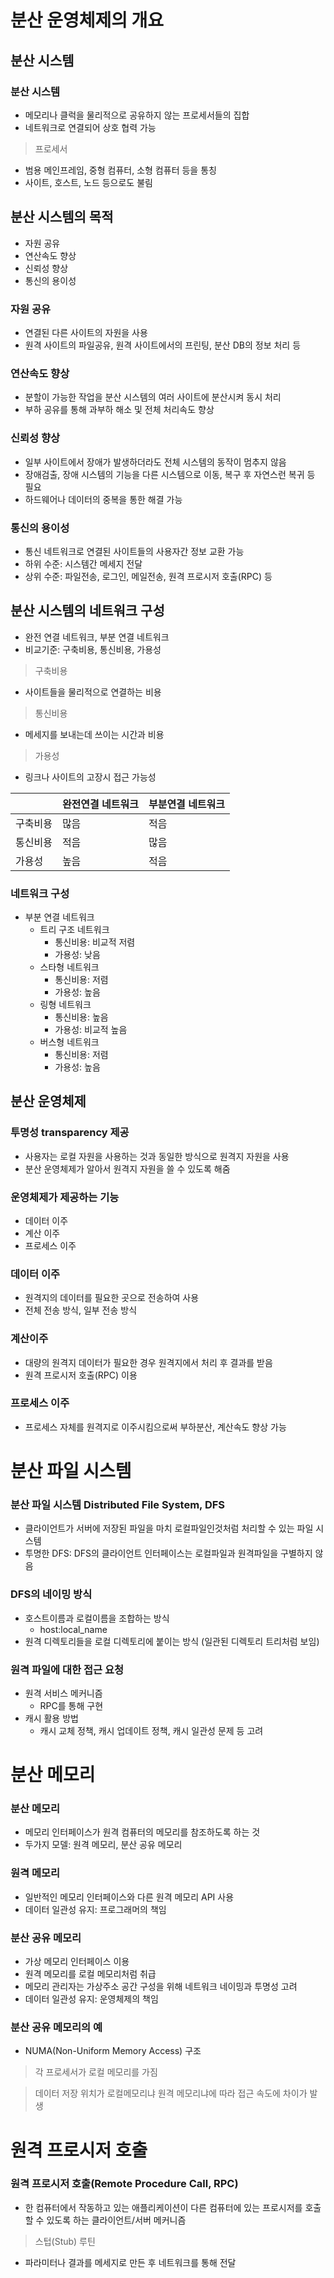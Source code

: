 # 분산 운영체제의 개요
## 분산 시스템
### 분산 시스템
- 메모리나 클럭을 물리적으로 공유하지 않는 프로세서들의 집합
- 네트워크로 연결되어 상호 협력 가능

> 프로세서
- 범용 메인프레임, 중형 컴퓨터, 소형 컴퓨터 등을 통칭
- 사이트, 호스트, 노드 등으로도 불림

## 분산 시스템의 목적
- 자원 공유
- 연산속도 향상
- 신뢰성 향상
- 통신의 용이성

### 자원 공유
- 연결된 다른 사이트의 자원을 사용
- 원격 사이트의 파일공유, 원격 사이트에서의 프린팅, 분산 DB의 정보 처리 등

### 연산속도 향상
- 분할이 가능한 작업을 분산 시스템의 여러 사이트에 분산시켜 동시 처리
- 부하 공유를 통해 과부하 해소 및 전체 처리속도 향상

### 신뢰성 향상
- 일부 사이트에서 장애가 발생하더라도 전체 시스템의 동작이 멈추지 않음
- 장애검출, 장애 시스템의 기능을 다른 시스템으로 이동, 복구 후 자연스런 복귀 등 필요
- 하드웨어나 데이터의 중복을 통한 해결 가능

### 통신의 용이성
- 통신 네트워크로 연결된 사이트들의 사용자간 정보 교환 가능
- 하위 수준: 시스템간 메세지 전달
- 상위 수준: 파일전송, 로그인, 메일전송, 원격 프로시저 호출(RPC) 등

## 분산 시스템의 네트워크 구성
- 완전 연결 네트워크, 부분 연결 네트워크
- 비교기준: 구축비용, 통신비용, 가용성

> 구축비용
- 사이트들을 물리적으로 연결하는 비용

> 통신비용
- 메세지를 보내는데 쓰이는 시간과 비용

> 가용성
- 링크나 사이트의 고장시 접근 가능성

||완전연결 네트워크|부분연결 네트워크|
|-|-|-|
|구축비용|많음|적음|
|통신비용|적음|많음|
|가용성|높음|적음|

### 네트워크 구성
- 부분 연결 네트워크
  - 트리 구조 네트워크
    - 통신비용: 비교적 저렴
    - 가용성: 낮음
  - 스타형 네트워크
    - 통신비용: 저렴
    - 가용성: 높음
  - 링형 네트워크
    - 통신비용: 높음
    - 가용성: 비교적 높음
  - 버스형 네트워크
    - 통신비용: 저렴
    - 가용성: 높음

## 분산 운영체제
### 투명성 transparency 제공
- 사용자는 로컬 자원을 사용하는 것과 동일한 방식으로 원격지 자원을 사용
- 분산 운영체제가 알아서 원격지 자원을 쓸 수 있도록 해줌

### 운영체제가 제공하는 기능
- 데이터 이주
- 계산 이주
- 프로세스 이주

### 데이터 이주
- 원격지의 데이터를 필요한 곳으로 전송하여 사용
- 전체 전송 방식, 일부 전송 방식

### 계산이주
- 대량의 원격지 데이터가 필요한 경우 원격지에서 처리 후 결과를 받음
- 원격 프로시저 호출(RPC) 이용

### 프로세스 이주
- 프로세스 자체를 원격지로 이주시킴으로써 부하분산, 계산속도 향상 가능

# 분산 파일 시스템
### 분산 파일 시스템 Distributed File System, DFS
- 클라이언트가 서버에 저장된 파일을 마치 로컬파일인것처럼 처리할 수 있는 파일 시스템
- 투명한 DFS: DFS의 클라이언트 인터페이스는 로컬파일과 원격파일을 구별하지 않음

### DFS의 네이밍 방식
- 호스트이름과 로컬이름을 조합하는 방식
  - host:local_name
- 원격 디렉토리들을 로컬 디렉토리에 붙이는 방식 (일관된 디렉토리 트리처럼 보임)

### 원격 파일에 대한 접근 요청
- 원격 서비스 메커니즘
  - RPC를 통해 구현
- 캐시 활용 방법
  - 캐시 교체 정책, 캐시 업데이트 정책, 캐시 일관성 문제 등 고려

# 분산 메모리
### 분산 메모리
- 메모리 인터페이스가 원격 컴퓨터의 메모리를 참조하도록 하는 것
- 두가지 모델: 원격 메모리, 분산 공유 메모리

### 원격 메모리
- 일반적인 메모리 인터페이스와 다른 원격 메모리 API 사용
- 데이터 일관성 유지: 프로그래머의 책임

### 분산 공유 메모리
- 가상 메모리 인터페이스 이용
- 원격 메모리를 로컬 메모리처럼 취급
- 메모리 관리자는 가상주소 공간 구성을 위해 네트워크 네이밍과 투명성 고려
- 데이터 일관성 유지: 운영체제의 책임

### 분산 공유 메모리의 예
- NUMA(Non-Uniform Memory Access) 구조

> 각 프로세서가 로컬 메모리를 가짐

> 데이터 저장 위치가 로컬메모리냐 원격 메모리냐에 따라 접근 속도에 차이가 발생

# 원격 프로시저 호출
### 원격 프로시저 호출(Remote Procedure Call, RPC)
- 한 컴퓨터에서 작동하고 있는 애플리케이션이 다른 컴퓨터에 있는 프로시저를 호출할 수 있도록 하는 클라이언트/서버 메커니즘

> 스텁(Stub) 루틴
- 파라미터나 결과를 메세지로 만든 후 네트워크를 통해 전달
